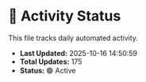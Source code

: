 # 🤖 Activity Status

This file tracks daily automated activity.

- **Last Updated:** 2025-10-16 14:50:59
- **Total Updates:** 175
- **Status:** 🟢 Active
